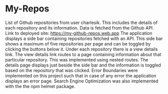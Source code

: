 # My-Repos
List of Github repositories from user charlesik. This includes the details of each repository and its information. Data is fetched from the Github API. 
Link to deployed site: https://my-github-repos.web.app
The application displays a side bar containing repositories fetched with an API.
This side bar shows a maximum of five repositories per page and can be toggled by clicking the buttons below it.
Under each repository there is a view details link.
The view details link routes to a page containing information about that particular repository. This was implemented using nested routes.
The details page displays just beside the side bar and the information is toggled based on the repository that was clicked.
Error Boundaries were implemented on this project such that in case of any error the application displays an error page.
Search Engine Optimization was also implemented with the the npm helmet package.
